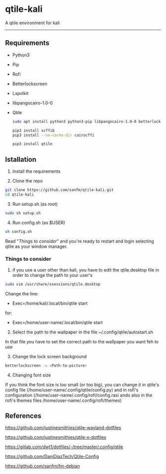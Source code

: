 # qtile-kali

A qtile environment for kali

----------------------------------------

## Requirements

* Python3
* Pip
* Rofi
* Betterlockscreen
* Lxpolkit
* libpangocairo-1.0-0
* Qtile


  ```sh
  sudo apt install python3 python3-pip libpangocairo-1.0-0 betterlockscreen rofi lxpolkit -y
  ```

  ```sh
  pip3 install xcffib
  pip3 install --no-cache-dir cairocffi
  ```
  
  ```sh
  pip3 install qtile
  ```
  
## Istallation

1. Install the requirements

2. Clone the repo

  ```sh
  git clone https://github.com/sanfm/qtile-kali.git
  cd qtile-kali
  ```
  
3. Run setup.sh (as root)

  ```sh
  sudo sh setup.sh
  ```

4. Run config.sh (as $USER)

  ```sh
  sh config.sh
  ```



Read "*Things to consider*" and you're ready to restart and login selecting qtile as your window manager.

### Things to consider

1. if you use a user other than kali, you have to edit the qtile.desktop file in order to change the path to your user's

  ```sh
  sudo vim /usr/share/xsessions/qtile.desktop
  ```
Change the line: 

* Exec=/home/kali/.local/bin/qtile start

for:

* Exec=/home/user-name/.local/bin/qtile start


2. Select the path to the wallpaper in the file ~/.config/qtile/autostart.sh

In that file you have to set the correct path to the wallpaper you want feh to use


3. Change the lock screen background


  ```sh
  betterlockscreen -u <Path-to-picture>
  ```


4. Changing font size

If you think the font size is too small (or too big), you can change it in qtile's config file (/home/user-name/.config/qtile/config.py) and in rofi's configuration (/home/user-name/.config/rofi/config.rasi ando also in the rofi's themes files /home/user-name/.config/rofi/themes)
  

## References

https://github.com/justinesmithies/qtile-wayland-dotfiles

https://github.com/justinesmithies/qtile-x-dotfiles

https://gitlab.com/dwt1/dotfiles/-/tree/master/.config/qtile

https://github.com/DaniDiazTech/Qtile-Config

https://github.com/sanfm/fm-debian





